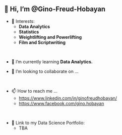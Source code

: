 ## 👋 Hi, I’m @Gino-Freud-Hobayan

- 👀 Interests:
  - **Data Analytics**
  - **Statistics**
  - **Weightlifting and Powerlifting**
  - **Film and Scriptwriting**

<br>

- 🌱 I’m currently learning **Data Analytics.**

- 💞️ I’m looking to collaborate on ...

<br>

- 📫 How to reach me ...
  - https://www.linkedin.com/in/ginofreudhobayan/
  - https://www.facebook.com/gino.hobayan
<br>

- 💼 Link to my Data Science Portfolio:
  -  TBA



<!---
Gino-Freud-Hobayan/Gino-Freud-Hobayan is a ✨ special ✨ repository because its `README.md` (this file) appears on your GitHub profile.
You can click the Preview link to take a look at your changes.
--->
